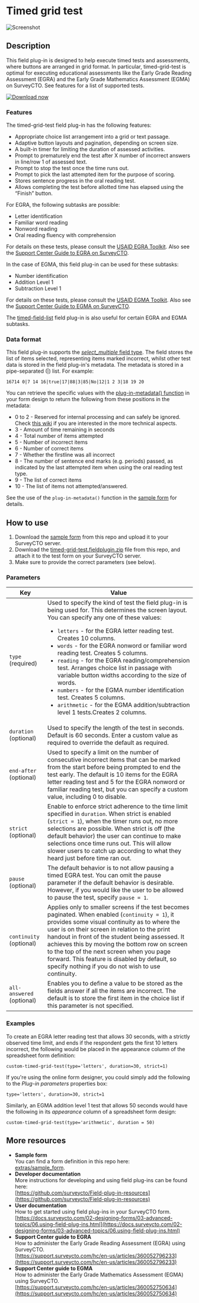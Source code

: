 

# Timed grid test

![Screenshot](extras/egra-test.jpg)

## Description

This field plug-in is designed to help execute timed tests and assessments, where buttons are arranged in grid format. In particular, timed-grid-test is optimal for executing educational assessments like the Early Grade Reading Assessment (EGRA) and the Early Grade Mathematics Assessment (EGMA) on SurveyCTO. See features for a list of supported tests.


[![Download now](extras/beta-release-download.jpg)](https://github.com/surveycto/timed-grid-test/raw/master/timed-grid-test.fieldplugin.zip)

### Features

The timed-grid-test field plug-in has the following features:

* Appropriate choice list arrangement into a grid or text passage.
* Adaptive button layouts and pagination, depending on screen size.
* A built-in timer for limiting the duration of assessed activities.
* Prompt to prematurely end the test after X number of incorrect answers in line/row 1 of assessed text.
* Prompt to stop the test once the time runs out.
* Prompt to pick the last attempted item for the purpose of scoring.
* Stores sentence progress in the oral reading test.
* Allows completing the test before allotted time has elapsed using the “Finish” button.

For EGRA, the following subtasks are possible:

* Letter identification
* Familiar word reading
* Nonword reading
* Oral reading fluency with comprehension

For details on these tests, please consult the [USAID EGRA Toolkit](https://pdf.usaid.gov/pdf_docs/PA00M4TN.pdf). Also see the [Support Center Guide to EGRA on SurveyCTO](https://support.surveycto.com/hc/en-us/articles/360052796233).

In the case of EGMA, this field plug-in can be used for these subtasks:

* Number identification
* Addition Level 1
* Subtraction Level 1

For details on these tests, please consult the [USAID EGMA Toolkit](https://ierc-publicfiles.s3.amazonaws.com/public/resources/EGMA%20Toolkit_March2014.pdf). Also see the [Support Center Guide to EGMA on SurveyCTO](https://support.surveycto.com/hc/en-us/articles/360052750634).

The [timed-field-list](https://github.com/surveycto/timed-field-list/blob/master/README.md) field plug-in is also useful for certain EGRA and EGMA subtasks.

### Data format

This field plug-in supports the [*select_multiple* field type]([https://docs.surveycto.com/02-designing-forms/01-core-concepts/03i.field-types-select-multiple.html](https://docs.surveycto.com/02-designing-forms/01-core-concepts/03i.field-types-select-multiple.html)). The field stores the list of items selected, representing items marked incorrect, whilst other test data is stored in the field plug-in's metadata. The metadata is stored in a pipe-separated (|) list. For example:

    16714 0|7 14 16|true|17|88|3|85|No|12|1 2 3|18 19 20

You can retrieve the specific values with the [plug-in-metadata() function](https://docs.surveycto.com/02-designing-forms/01-core-concepts/09.expressions.html#plug-in-metadata) in your form design to return the following from these positions in the metadata:

* 0 to 2 - Reserved for internal processing and can safely be ignored. Check [this wiki](https://github.com/surveycto/timed-grid-test/wiki/Extended-metadata-details) if you are interested in the more technical aspects.
* 3 - Amount of time remaining in seconds
* 4 - Total number of items attempted
* 5 - Number of incorrect items
* 6 - Number of correct items
* 7 - Whether the firstline was all incorrect
* 8 - The number of sentence end marks (e.g. periods) passed, as indicated by the last attempted item when using the oral reading test type.
* 9 - The list of correct items
* 10 - The list of items not attempted/answered.

See the use of the `plug-in-metadata()` function in the [sample form](https://github.com/surveycto/timed-grid-test/raw/master/extras/sample-form/Sample%20form%20-%20Timed%20grid%20test%20field%20plug-in.xlsx) for details.

## How to use

1. Download the [sample form](https://github.com/surveycto/timed-grid-test/raw/master/extras/sample-form/Sample%20form%20-%20Timed%20grid%20test%20field%20plug-in.xlsx) from this repo and upload it to your SurveyCTO server.
1. Download the [timed-grid-test.fieldplugin.zip](https://github.com/surveycto/timed-grid-test/raw/master/timed-grid-test.fieldplugin.zip) file from this repo, and attach it to the test form on your SurveyCTO server.
1. Make sure to provide the correct parameters (see below).

### Parameters

|Key|Value|
|---|---|
|`type` (required)|Used to specify the kind of test the field plug-in is being used for. This determines the screen layout. You can specify any one of these values: <ul><li>`letters` - for the EGRA letter reading test. Creates 10 columns.</li><li> `words` - for the EGRA nonword or familiar word reading test. Creates 5 columns.</li><li>`reading` - for the EGRA reading/comprehension test. Arranges choice list in passage with variable button widths according to the size of words. </li><li>`numbers` - for the EGMA number identification test. Creates 5 columns.</li><li> `arithmetic` - for the EGMA addition/subtraction level 1 tests.Creates 2 columns.</li></ul>|
|`duration` (optional)|Used to specify the length of the test in seconds. Default is 60 seconds. Enter a custom value as required to override the default as required.|
|`end-after` (optional)|Used to specify a limit on the number of consecutive incorrect items that can be marked from the start before being prompted to end the test early. The default is 10 items for the EGRA letter reading test and 5 for the EGRA nonword or familiar reading test, but you can specify a custom value, including 0 to disable.|
|`strict` (optional)|Enable to enforce strict adherence to the time limit specified in `duration`. When strict is enabled (`strict = 1`), when the timer runs out, no more selections are possible. When strict is off (the default behavior) the user can continue to make selections once time runs out. This will allow slower users to catch up according to what they heard just before time ran out.|
|`pause` (optional)|The default behavior is to not allow pausing a timed EGRA test. You can omit the pause parameter if the default behavior is desirable. However, if you would like the user to be allowed to pause the test, specify `pause = 1`.|
|`continuity` (optional)|Applies only to smaller screens if the test becomes paginated. When enabled (`continuity = 1`), it provides some visual continuity as to where the user is on their screen in relation to the print handout in front of the student being assessed. It achieves this by moving the bottom row on screen to the top of the next screen when you page forward. This feature is disabled by default, so specify nothing if you do not wish to use continuity.|
|`all-answered` (optional)|Enables you to define a value to be stored as the fields answer if all the items are incorrect. The default is to store the first item in the choice list if this parameter is not specified.|

### Examples

To create an EGRA letter reading test that allows 30 seconds, with a strictly observed time limit, and ends if the respondent gets the first 10 letters incorrect, the following would be placed in the appearance column of the spreadsheet form definition:

    custom-timed-grid-test(type='letters', duration=30, strict=1)

If you're using the online form designer, you could simply add the following to the _Plug-in parameters_ properties box:

    type='letters', duration=30, strict=1

Similarly, an EGMA addition level 1 test that allows 50 seconds would have the following in its _appearance_ column of a spreadsheet form design:

    custom-timed-grid-test(type='arithmetic', duration = 50)


## More resources

* **Sample form** <br>
You can find a form definition in this repo here: <br>
[extras/sample_form](https://github.com/surveycto/timed-grid-test/raw/master/extras/sample-form/Sample%20form%20-%20Timed%20grid%20test%20field%20plug-in.xlsx).
* **Developer documentation** <br>
More instructions for developing and using field plug-ins can be found here: <br>
[https://github.com/surveycto/Field-plug-in-resources](https://github.com/surveycto/Field-plug-in-resources)
* **User documentation** <br>
How to get started using field plug-ins in your SurveyCTO form. <br>
[https://docs.surveycto.com/02-designing-forms/03-advanced-topics/06.using-field-plug-ins.html](https://docs.surveycto.com/02-designing-forms/03-advanced-topics/06.using-field-plug-ins.html)
* **Support Center guide to EGRA** <br>
How to administer the Early Grade Reading Assessment (EGRA) using SurveyCTO. <br>
[https://support.surveycto.com/hc/en-us/articles/360052796233](https://support.surveycto.com/hc/en-us/articles/360052796233)
* **Support Center guide to EGMA** <br>
How to administer the Early Grade Mathematics Assessment (EGMA) using SurveyCTO. <br>
[https://support.surveycto.com/hc/en-us/articles/360052750634](https://support.surveycto.com/hc/en-us/articles/360052750634)
